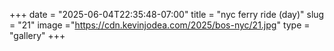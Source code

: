 +++
date = "2025-06-04T22:35:48-07:00"
title = "nyc ferry ride (day)"
slug = "21"
image ="https://cdn.kevinjodea.com/2025/bos-nyc/21.jpg"
type = "gallery"
+++
